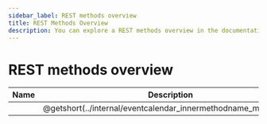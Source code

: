 ```yaml
---
sidebar_label: REST methods overview
title: REST Methods Overview
description: You can explore a REST methods overview in the documentation of the DHTMLX JavaScript Event Calendar library. Browse developer guides and API reference, try out code examples and live demos, and download a free 30-day evaluation version of DHTMLX Event Calendar.
---
```


# REST methods overview

| Name                                                    | Description                                                    |
| --------------------------------------------------------| ---------------------------------------------------------------|
| [](../internal/eventcalendar_innermethodname_method.md) | @getshort(../internal/eventcalendar_innermethodname_method.md) |